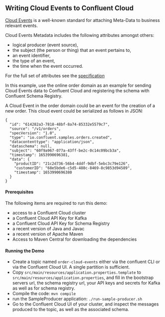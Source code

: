 ##  Writing Cloud Events to Confluent Cloud

[Cloud Events](https://github.com/cloudevents/spec) is a well-known standard for attaching Meta-Data to business relevant events. 

Cloud Events Metadata includes the following attributes amongst others: 
* logical producer (event source), 
* the subject (the person or thing) that an event pertains to, 
* an event identifier,
* the type of an event,
* the time when the event occurred. 

For the full set of attributes see the [specification](https://github.com/cloudevents/spec) 

In this example, use the online order domain as an example for sending Cloud Events data to 
Confluent Cloud and registering the schema with Confluent Schema Registry. 

A Cloud Event in the order domain could be an event for the creation of a new order. 
This cloud event could be serialized as follows in JSON: 

```
{
  "id": "614282a3-7818-48bf-8a74-85332e5579c7",
  "source": "/v1/orders",
  "specVersion": "1.0",
  "type": "io.confluent.samples.orders.created",
  "datacontenttype": "application/json",
  "dataschema": null,
  "subject": "60f9a967-077a-43ff-be2c-0c14c09bcb3a",
  "timestamp": 1653990696381,
  "data": {
    "productID": "21c2d736-56b4-4ddf-9dbf-5ebc3c79e126",
    "customerID": "68e5bde6-c5d5-488c-8469-8c9853d94589",
    "timestamp": 1653990696380
  }
}
```

#### Prerequisites

The following items are required to run this demo: 

* access to a Confluent Cloud cluster
* a Confluent Cloud API Key for Kafka
* a Confluent Cloud API Key for Schema Registry
* a recent version of Java and Javac
* a recent version of Apache Maven
* Access to Maven Central for downloading the dependencies

#### Running the Demo

* Create a topic named `order-cloud-events` either via the confluent CLI or via the Confluent Cloud UI. 
  A single partition is sufficient. 
* Copy `src/main/resources/application.properties.template` to `src/main/resources/application.properties`, 
  and fill in the bootstrap servers url, the schema registry url, your API keys and secrets for Kafka as well as for schema registry. 
* Compile the code: `mvn compile`
* run the SampleProducer application: `./run-sample-producer.sh`
* Go to the Confluent Cloud UI of your cluster, and inspect the messages produced to the topic, as well as the associated schema.  
